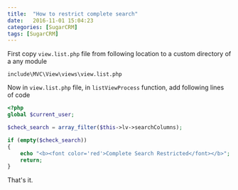```yaml
---
title:  "How to restrict complete search"
date:   2016-11-01 15:04:23
categories: [SugarCRM]
tags: [SugarCRM]
---
```


First copy `view.list.php` file from following location to a custom directory of a any module

`include\MVC\View\views\view.list.php`

Now in `view.list.php` file, in `listViewProcess` function, add following lines of code

```php
<?php
global $current_user;

$check_search = array_filter($this->lv->searchColumns);

if (empty($check_search)) 
{
	echo "<b><font color='red'>Complete Search Restricted</font></b>";
	return;	
}
```
That's it.

[jekyll]:      http://jekyllrb.com
[jekyll-gh]:   https://github.com/jekyll/jekyll
[jekyll-help]: https://github.com/jekyll/jekyll-help
